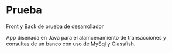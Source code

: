 # Prueba
Front y Back de prueba de desarrollador

App diseñada en Java para el alamcenamiento de transacciones y consultas de un banco con uso de MySql y Glassfish.
